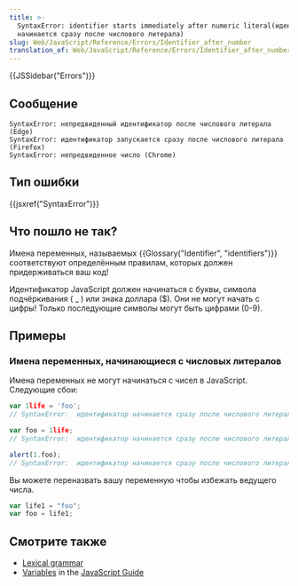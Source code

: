 ```yaml
---
title: >-
  SyntaxError: identifier starts immediately after numeric literal(идентификатор
  начинается сразу после числового литерала)
slug: Web/JavaScript/Reference/Errors/Identifier_after_number
translation_of: Web/JavaScript/Reference/Errors/Identifier_after_number
---
```


{{JSSidebar("Errors")}}

## Сообщение

```
SyntaxError: непредвиденный идентификатор после числового литерала (Edge)
SyntaxError: идентификатор запускается сразу после числового литерала (Firefox)
SyntaxError: непредвиденное число (Chrome)
```

## Тип ошибки

{{jsxref("SyntaxError")}}

## Что пошло не так?

Имена переменных, называемых {{Glossary("Identifier", "identifiers")}} соответствуют определённым правилам, которых должен придерживаться ваш код!

Идентификатор JavaScript должен начинаться с буквы, символа подчёркивания ( \_ ) или знака доллара ($). Они не могут начать с цифры! Только последующие символы могут быть цифрами (0-9).

## Примеры

### Имена переменных, начинающиеся с числовых литералов

Имена переменных не могут начинаться с чисел в JavaScript. Следующие сбои:

```js example-bad
var 1life = 'foo';
// SyntaxError:  идентификатор начинается сразу после числового литерала

var foo = 1life;
// SyntaxError:  идентификатор начинается сразу после числового литерала

alert(1.foo);
// SyntaxError:  идентификатор начинается сразу после числового литерала
```

Вы можете переназвать вашу переменную чтобы избежать ведущего числа.

```js example-good
var life1 = "foo";
var foo = life1;
```

## Смотрите также

- [Lexical grammar](/ru/docs/Web/JavaScript/Reference/Lexical_grammar)
- [Variables](/ru/docs/Web/JavaScript/Guide/Grammar_and_types#Variables) in the [JavaScript Guide](/ru/docs/Web/JavaScript/Guide)
